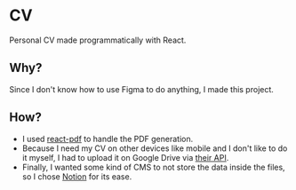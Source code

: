# CV

Personal CV made programmatically with React.

## Why?

Since I don't know how to use Figma to do anything, I made this project.

## How?

- I used [react-pdf](https://react-pdf.org/) to handle the PDF generation.
- Because I need my CV on other devices like mobile and I don't like to do it myself, I had to upload it on Google Drive via [their API](https://www.npmjs.com/package/googleapis).
- Finally, I wanted some kind of CMS to not store the data inside the files, so I chose [Notion](https://developers.notion.com/reference/intro) for its ease.
